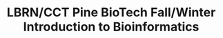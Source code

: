 ---
layout: post
title: LBRN/CCT Pine BioTech Fall/Winter Introduction to Bioinformatics
categories: events
eventDate: November 5, 2018
startTime: 10:00am
endTime: 12:00pm
textOnUrl: LBRN Pine Biotech Fall/Winter Introduction to Bioinformatics
link: 
description: Following the Louisiana Biomedical Research Network Summer Bioinformatics Program Series, we continue with a Pine BioTech Fall/Winter Course schedule outlined at this orientation at LSU Digital Media Center at the Center for Computation and Technology for supported program participants.
---